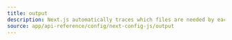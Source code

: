 ```yaml
---
title: output
description: Next.js automatically traces which files are needed by each page to allow for easy deployment of your application. Learn how it works here.
source: app/api-reference/config/next-config-js/output
---
```

